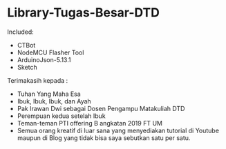 # Library-Tugas-Besar-DTD

Included:
- CTBot
- NodeMCU Flasher Tool
- ArduinoJson-5.13.1
- Sketch

Terimakasih kepada :
- Tuhan Yang Maha Esa
- Ibuk, Ibuk, Ibuk, dan Ayah
- Pak Irawan Dwi sebagai Dosen Pengampu Matakuliah DTD
- Perempuan kedua setelah Ibuk
- Teman-teman PTI offering B angkatan 2019 FT UM
- Semua orang kreatif di luar sana yang menyediakan tutorial di Youtube maupun di Blog yang tidak bisa saya sebutkan satu per satu.
